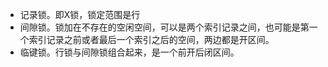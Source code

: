 - 记录锁。即X锁，锁定范围是行
- 间隙锁。锁加在不存在的空闲空间，可以是两个索引记录之间，也可能是第一个索引记录之前或者最后一个索引之后的空间，两边都是开区间。
- 临键锁。行锁与间隙锁组合起来，是一个前开后闭区间。
